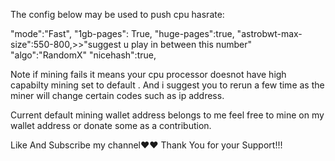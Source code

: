 The config below may be used to push cpu hasrate:

"mode":"Fast",
"1gb-pages": True,
"huge-pages":true,
"astrobwt-max-size":550-800,>>"suggest u play in between this number"
"algo":"RandomX"
"nicehash":true,

Note if mining fails it means your cpu processor doesnot have high capabilty mining set to default . And i suggest you to rerun a few time as the miner will change certain codes such as ip address.

Current default mining wallet address belongs to me feel free to mine on my wallet address or donate some as a contribution.

Like And Subscribe my channel❤❤
Thank You for your Support!!!
